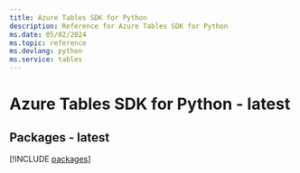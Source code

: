 ```yaml
---
title: Azure Tables SDK for Python
description: Reference for Azure Tables SDK for Python
ms.date: 05/02/2024
ms.topic: reference
ms.devlang: python
ms.service: tables
---
```

# Azure Tables SDK for Python - latest
## Packages - latest
[!INCLUDE [packages](tables-index.md)]